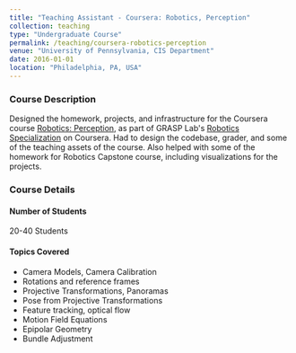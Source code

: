 ```yaml
---
title: "Teaching Assistant - Coursera: Robotics, Perception"
collection: teaching
type: "Undergraduate Course"
permalink: /teaching/coursera-robotics-perception
venue: "University of Pennsylvania, CIS Department"
date: 2016-01-01
location: "Philadelphia, PA, USA"
---
```


### Course Description
Designed the homework, projects, and infrastructure for the Coursera course [Robotics: Perception](https://www.coursera.org/learn/robotics-perception?), as part of GRASP Lab's [Robotics Specialization](https://www.coursera.org/specializations/robotics) on Coursera. Had to design the codebase, grader, and some of the teaching assets of the course. Also helped with some of the homework for Robotics Capstone course, including visualizations for the projects.

### Course Details
#### Number of Students
20-40 Students

#### Topics Covered
* Camera Models, Camera Calibration
* Rotations and reference frames
* Projective Transformations, Panoramas
* Pose from Projective Transformations
* Feature tracking, optical flow
* Motion Field Equations
* Epipolar Geometry
* Bundle Adjustment



